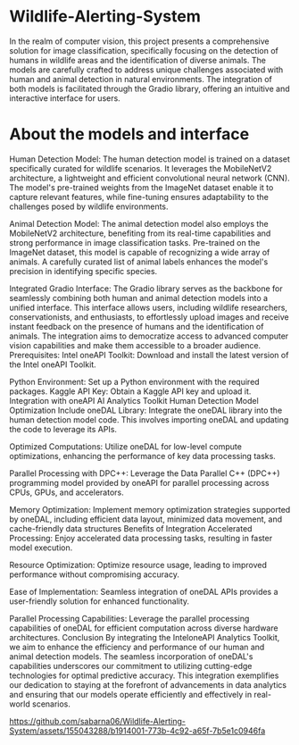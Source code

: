 # Wildlife-Alerting-System
In the realm of computer vision, this project presents a comprehensive solution for image classification, specifically focusing on the detection of humans in wildlife areas and the identification of diverse animals. The models are carefully crafted to address unique challenges associated with human and animal detection in natural environments. The integration of both models is facilitated through the Gradio library, offering an intuitive and interactive interface for users.
# About the models and interface
Human Detection Model:
The human detection model is trained on a dataset specifically curated for wildlife scenarios. It leverages the MobileNetV2 architecture, a lightweight and efficient convolutional neural network (CNN). The model's pre-trained weights from the ImageNet dataset enable it to capture relevant features, while fine-tuning ensures adaptability to the challenges posed by wildlife environments.

Animal Detection Model:
The animal detection model also employs the MobileNetV2 architecture, benefiting from its real-time capabilities and strong performance in image classification tasks. Pre-trained on the ImageNet dataset, this model is capable of recognizing a wide array of animals. A carefully curated list of animal labels enhances the model's precision in identifying specific species.

Integrated Gradio Interface:
The Gradio library serves as the backbone for seamlessly combining both human and animal detection models into a unified interface. This interface allows users, including wildlife researchers, conservationists, and enthusiasts, to effortlessly upload images and receive instant feedback on the presence of humans and the identification of animals. The integration aims to democratize access to advanced computer vision capabilities and make them accessible to a broader audience.
Prerequisites:
Intel oneAPI Toolkit: Download and install the latest version of the Intel oneAPI Toolkit.

Python Environment: Set up a Python environment with the required packages.
Kaggle API Key: Obtain a Kaggle API key and upload it.
Integration with oneAPI AI Analytics Toolkit
Human Detection Model Optimization
Include oneDAL Library: Integrate the oneDAL library into the human detection model code. This involves importing oneDAL and updating the code to leverage its APIs.

Optimized Computations: Utilize oneDAL for low-level compute optimizations, enhancing the performance of key data processing tasks.

Parallel Processing with DPC++: Leverage the Data Parallel C++ (DPC++) programming model provided by oneAPI for parallel processing across CPUs, GPUs, and accelerators.

Memory Optimization: Implement memory optimization strategies supported by oneDAL, including efficient data layout, minimized data movement, and cache-friendly data structures
Benefits of Integration
Accelerated Processing: Enjoy accelerated data processing tasks, resulting in faster model execution.

Resource Optimization: Optimize resource usage, leading to improved performance without compromising accuracy.

Ease of Implementation: Seamless integration of oneDAL APIs provides a user-friendly solution for enhanced functionality.

Parallel Processing Capabilities: Leverage the parallel processing capabilities of oneDAL for efficient computation across diverse hardware architectures.
Conclusion
By integrating the InteloneAPI Analytics Toolkit, we aim to enhance the efficiency and performance of our human and animal detection models. The seamless incorporation of oneDAL's capabilities underscores our commitment to utilizing cutting-edge technologies for optimal predictive accuracy. This integration exemplifies our dedication to staying at the forefront of advancements in data analytics and ensuring that our models operate efficiently and effectively in real-world scenarios.

https://github.com/sabarna06/Wildlife-Alerting-System/assets/155043288/b1914001-773b-4c92-a65f-7b5e1c0946fa

